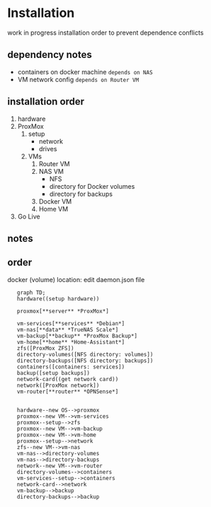 # Installation

work in progress installation order to prevent dependence conflicts

## dependency notes

- containers on docker machine `depends on NAS`
- VM network config `depends on Router VM`

## installation order

1. hardware
2. ProxMox
   1. setup
      - network
      - drives
   2. VMs
      1. Router VM
      2. NAS VM
         - NFS
         - directory for Docker volumes
         - directory for backups
      3. Docker VM
      4. Home VM
3. Go Live

## notes

## order

docker (volume) location: edit daemon.json file

```mermaid
   graph TD;
   hardware((setup hardware))

   proxmox[**server** *ProxMox*]

   vm-services[**services** *Debian*]
   vm-nas[**data** *TrueNAS Scale*]
   vm-backup[**backup** *ProxMox Backup*]
   vm-home[**home** *Home-Assistant*]
   zfs([ProxMox ZFS])
   directory-volumes([NFS directory: volumes])
   directory-backups([NFS directory: backups])
   containers([containers: services]) 
   backup([setup backups])
   network-card((get network card))
   network([ProxMox network])
   vm-router[**router** *OPNSense*]


   hardware--new OS-->proxmox
   proxmox--new VM-->vm-services
   proxmox--setup-->zfs
   proxmox--new VM-->vm-backup
   proxmox--new VM-->vm-home
   proxmox--setup-->network
   zfs--new VM-->vm-nas
   vm-nas-->directory-volumes
   vm-nas-->directory-backups
   network--new VM-->vm-router
   directory-volumes-->containers
   vm-services--setup-->containers
   network-card-->network
   vm-backup-->backup
   directory-backups-->backup
```
